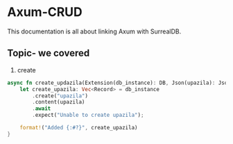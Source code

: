 # Axum-CRUD
This documentation is all about linking Axum with SurrealDB. 
## Topic- we covered
1. create 
```rust
async fn create_updazila(Extension(db_instance): DB, Json(upazila): Json<Upazila>) -> String {
    let create_upazila: Vec<Record> = db_instance
        .create("upazila")
        .content(upazila)
        .await
        .expect("Unable to create upazila");

    format!("Added {:#?}", create_upazila)
}
```
